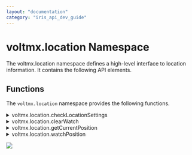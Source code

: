 ```yaml
---
layout: "documentation"
category: "iris_api_dev_guide"
---
```


voltmx.location Namespace
=======================

The voltmx.location namespace defines a high-level interface to location information. It contains the following API elements.

Functions
---------

The `voltmx.location` namespace provides the following functions.


<details close markdown="block"><summary>voltmx.location.checkLocationSettings</summary>

* * *

This API is used to check whether the current location settings on the device meet the desired location accuracy setting specified by the [accuracyMode](#accuracyMode) property.

If the value of the requestModifyLocationSettings parameter is set as false, and if the location settings in the device do not meet the required [accuracyMode](#accuracyMode), the errorCallback is invoked with SETTINGS\_RESOLUTION\_REQUIRED errorCode.

When the errorCallback is invoked with the SETTINGS\_RESOLUTION\_REQUIRED errorCode, you can display a custom dialog box that explains the reason your app needs location access along with the Accept and Decline options. When the user selects Accept on the custom dialog box to enable location, you can invoke the API again with the same accuracyMode and the requestModifyLocationSettings parameter set to true.

**Syntax**

  `voltmx.location.checkLocationSettings(params);`

**Parameters**

**params \[Object\] - Mandatory**

  Using the params parameter, the user can customize the behavior of the API. It is an object that has the following key-value pairs:

  | key | Description |
  | --- | --- |
  | accuracyMode \[Number\] - Optional | Specifies the accuracy and power requirements to be met while fetching location updates. The default value for accuracyMode is constants.ACCURACY\_HIGH. The possible values for accuracyMode are: **constants.ACCURACY\_HIGH**: Used to request the most accurate locations available. **constants.ACCURACY\_NO\_POWER**: Used to request the best accuracy possible with no additional power consumption. **constants.ACCURACY\_BALANCED\_POWER**: Used to request "block" level accuracy. Block level accuracy is considered to be about 100 meter accuracy. Using a coarse accuracy such as this often consumes less power. **constants.ACCURACY\_LOW\_POWER**: Used to request "city" level accuracy. City level accuracy is considered to be about 10km accuracy. Using a coarse accuracy such as this often consumes less power. |
  | requestModifyLocationSettings \[Boolean\] - Optional | When you set this option to true, if the location settings in the device do not meet the required [accuracyMode](#accuracyMode), a system dialog box is automatically invoked that helps the user enable the necessary location settings with a single tap. However, if you invoke the API (with the requestModifyLocationSettings parameter set to true) when the app runs in the background, based on the Android OS version, the dialog box may not appear on a device. Based on the value of [accuracyMode](#accuracyMode), the Android system ensures that the required location settings(such as GPS, WIFI Scanning, Mobile Network/Data) are enabled on the device (based on the Android OS version and the device manufacturer). Based on Android Native behavior on Android 9 (API level 28) or later devices, GPS is automatically turned on (by the Android system) for all the accuracy modes except **constants.ACCURACY\_LOW\_POWER**. |
  | onSuccess \[Function\] - Mandatory | The callback function to be executed when the device has the necessary settings enabled for the desired [accuracyMode](#accuracyMode). This callback is invoked even when the user accepts the setting change that is requested with the [requestModifyLocationSettings](#requestModifyLocationSettings) parameter set to true. |
  | onFailure \[Function\] - Mandatory | The callback function to be executed when the location settings are not adequate due to various errors as indicated by the **errorCode** argument of this callback. For information on the error codes, refer [Location Settings Error Codes](#LocationErrorCodes). |

**Example**

  {% highlight VoltMx %}function successcallback1() {
    alert("All location settings are satisfied. The client can initialize location requests now.");
  }

  function errorcallback1(errorCode) {
    if (errorCode == voltmx.location.SETTINGS_RESOLUTION_REQUIRED) {
        alert("Location settings are not satisfied. Call this API again by setting requestModifyLocationSettings value to true then it will show the user a dialog to resolve location settings.");
    } else if (errorCode == voltmx.location.SETTINGS_MODIFICATION_REQUEST_DENIED) {
        alert("The user denied the settings change.");
    }
  }
  var params = {
    requestModifyLocationSettings: true,
    accuracyMode: constants.ACCURACY_BALANCED_POWER,
    onSuccess: successcallback1,
    onFailure: errorcallback1
  };
  voltmx.location.checkLocationSettings(params);{% endhighlight %}  


**Return Values**

  None.

**Exceptions**

  Location Settings Error Codes

  
  | Error Code | Error Message |
  | --- | --- |
  | com.location.SETTINGS\_RESOLUTION\_REQUIRED | Indicates that location settings in the device currently do not meet the desired accuracyMode . However, they can be modified by the end-user if requested using requestModifyLocationSettings set to true. |
  | com.location.SETTINGS\_CHANGE\_UNAVAILABLE | This indicates Location settings in the device currently do not meet the desired accuracyMode , and we have no way to fix the settings. |
  | com.location.SETTINGS\_MODIFICATION\_REQUEST\_DENIED | This indicates that the user was requested to change the settings, but the user denied the settings change request. |
  | com.location.GOOGLE\_PLAY\_SERVICES\_UNAVAILABLE | This indicates that Google Play Location services are not available on this device to call this API. |

 

**Remarks**

*   Ensure that you enable the **Use Google Play Location Services** check box in the **Project Settings** > **Native** > **Android Mobile/Tablet** section.
*   You do not need access to location permissions to use this API.

**Platform Availability**

  Available on Android platform.

* * *

</details>
<details close markdown="block"><summary>voltmx.location.clearWatch</summary> 

* * *

When invoked, the clearWatch first checks the value of the given watchID argument. If this value does not correspond to any previously started watch process, then the method returns immediately without performing any further action. Otherwise, the watch process identified by the watchID argument is stopped immediately and no further callbacks are invoked.

**Syntax**

  `voltmx.location.clearWatch(watchID);`

**Parameters**

  
  | Function | Description |
  | --- | --- |
  | _watchID_ \[Number\] - Mandatory | Specifies the number that uniquely identifies the watch. |

**Example**

  {% highlight VoltMx %}voltmx.location.clearWatch(watchID);
  {% endhighlight %}

**MVC**

  {% highlight VoltMx %}stopWatchingPosition: function() {
    try {
        voltmx.location.clearWatch(this.watchID); // clears/stops watching position of the user which was being monitored using watchPosition API
        alert("Cleared !");
    } catch (exception) {
        alert(exception);
    }

    /* Please see example of clearWatch() in "frmTrackingUserLocation" Form of [sample app](http://docs.voltmx.com/voltmxlibrary/iris/zip/sampleapps/LocationApp.zip) */
  }
  {% endhighlight %}

**Free Form**

  {% highlight VoltMx %}function stopWatchingPosition () {
  try{
    voltmx.location.clearWatch(watchID); // clears/stops watching position of the user which was being monitored using watchPosition API
    alert("Cleared !");
  }catch(exception){
    alert(exception);
  }
  }{% endhighlight %}  


**Return Values**

  None.

**Exceptions**

  LocationError

**Platform Availability**

  Available on all platforms except Desktop Web.

* * *

</details>
<details close markdown="block"><summary>voltmx.location.getCurrentPosition</summary> 

* * *

Using the getCurrentPostion function, you can get the current location of the device.

**Syntax**
  `voltmx.location.getCurrentPosition( successcallback, errorcallback, positionoptions)`

**Parameters**

**successcallback \[Function\] - Mandatory**

  The successcallback function specifies the callback function that must be executed when the API call is successful. The signature of the callback function is successcallback(position) where, **position** contains the coordinates of the geo-location that are created and returned by the API. It is an object that contains certain key-value pairs.

  coords \[Object\] - Coordinates that has the following key-value pairs:
  
    
  | key | Description |
  | --- | --- |
  | latitude \[Number\] | Latitude in decimal degrees. |
  | longitude \[Number\] | Longitude in decimal degrees. |
  | altitude \[Number\] | Height of the location in meters above the ellipsoid. |
  | accuracy \[Number\] | Accuracy level of the latitude and longitude coordinates in meters. |
  | altitudeaccuracy \[Number\] | Accuracy level of the altitude coordinate in meters. |
  | heading \[Number\] | Direction of travel, specified in degrees counting clockwise relative to the true north. |
  | speeding \[Number\] | Current ground speed of the device, specified in meters per second. |
  | timestamp \[Number\] | Represents the time when the Position object was acquired. |

**errorcallback \[Function\] - Optional**

  The errorcallback function specifies the callback function that must be executed when the API call fails. The callback function has the following signature:

  errorcallback(positionerror)- positionerror is an object that has the following key-value pairs:

    
  | key | Description |
  | --- | --- |
  | code \[Number\] | error code. |
  | message \[String\] | error message. |

  For more information on the Error codes and messages, refer [error code](#ErrorCode).

**positionoptions \[Object\] - Optional**

Using the positionoptions parameter, the user can customize the retrieval of the geolocation. It is an object that has the following key-value pairs:

| key | Description |
| --- | --- |
| accuracyMode \[Number\] | Specifies the accuracy and power requirements to be met while fetching the device location. The default value for accuracyMode is constants.ACCURACY\_BALANCED\_POWER.<br/><br/>**_Note:_** This property is only available on the Android platform. Ensure that you set the value of the [enableHighAccuracy](#enableHighAccuracy) property to **false**.<br/><br/>The possible values for accuracyMode are:<br/><br/>**constants.ACCURACY\_HIGH**: Used to request the most accurate locations available.<br/>**constants.ACCURACY\_NO\_POWER**: Used to request the best accuracy possible with no additional power consumption.<br/>**constants.ACCURACY\_BALANCED\_POWER**: Used to request "block" level accuracy. Block level accuracy is considered to be about 100 meter accuracy. Using a coarse accuracy such as this often consumes less power.<br/>**constants.ACCURACY\_LOW\_POWER**: Used to request "city" level accuracy. City level accuracy is considered to be about 10km accuracy. Using a coarse accuracy such as this often consumes less power. <br/><br/>  **_Important:_** Ensure that you enable the **Use Google Play Location Services** check box in the **Project Settings** > **Native** > **Android Mobile/Tablet** section. |
| getActiveLocation | Set to `true` to get the current location fix on the device. When you use this property, active location computation is caused in the device. This property returns a single fresh location if the device location can be determined within a reasonable time period (tens of seconds). If the device location is not determined within a reasonable time period, the property returns a Null value.<br/><br/>This property may return locations that are a few seconds old, but does not return much older locations. Therefore, this property is suitable for foreground apps that require a single fresh current location.<br/><br/>If you invoke the API (with the getActiveLocation parameter set to true) when the app runs in the background, the API call is throttled under the background location limits. Therefore, the API call may often return Null locations (values) for apps that run in the background.<br/><br/>**_Important:_** Ensure that you enable the Use Google Play Location Services check box in the Project Settings > Native > Android Mobile/Tablet section.<br/><br/>**_Note:_** This property is only available on the Android platform. |
| enableHighAccuracy \[Boolean\] | Provides a hint to the implementation in order to receive the best possible result. |
| maximumAge \[Number\] | Indicates the application to accept a cached position whose age is no greater than the specified time in milliseconds. |
| minimumTime \[Number\] | Indicates the desired interval for active location updates in milliseconds. > **_Note:_** This property is only available on the Android platform. |
| requestModifyLocationSettings \[Boolean\] | When you set this parameter to true, if the app cannot fetch the device location due to inadequate location settings on the device, the system automatically invokes a dialog box that helps the user enable the necessary location settings with a single tap. However, if you invoke the API (with the requestModifyLocationSettings parameter set to true) when the app runs in the background, based on the Android OS version, the dialog box may not appear on a device. Based on the values of [enableHighAccuracy](#enableHighAccuracy) or [accuracyMode](#accuracyMode), the Android system ensures that the required location settings(such as GPS, WIFI Scanning, Mobile Network/Data) are enabled on the device (based on the Android OS version and the device manufacturer). Based on Android Native behavior on Android 9 (API level 28) or later devices, GPS is automatically turned on (by the Android system) for all the accuracy modes except **constants.ACCURACY\_LOW\_POWER**<br/><br/>**_Important:_** Ensure that you enable the **Use Google Play Location Services** check box in the **Project Settings** > **Native** > **Android Mobile/Tablet** section.<br/><br/>**_Note:_** This property is only available on the Android platform. |
| requireBackgroundAccess \[Boolean\] | Set to `true` to fetch the device location updates even when the app is running in the background. If the value is set to `false` (or not specified), to conserve battery power, the app automatically de-registers itself from fetching the device location when the app moves to the background. The app will automatically re-register itself to get location updates when the app moves to the foreground. In apps that use Target SDK version 29 (and later), you must add the ACCESS\_BACKGROUND\_LOCATION permission in the Android Manifest file to get location updates in the background.<br/><br/>**_Note:_** This property is only available on the Android platform. |
| timeout \[Number\] | Denotes the maximum length of time in milliseconds that is allowed to pass from the call. |
| useBestProvider | Set to `true` to improve the reliability of calls to this function on Android devices. Omitting this option on Android could cause calls to this function to have intermittent timeouts. |


**Example**

    {% highlight VoltMx %}/******************************************************************
  *	Name   : getCurrentPosition function
  *	Author  : VoltMX
  *	Purpose : This function helps to get the current location
  *******************************************************************/
  function getPosition() {
    var positionoptions = {
        timeout: 15000
    }; // 15 secs 
    positionoptions.enableHighAccuracy = true;
    voltmx.location.getCurrentPosition(successcallback, errorcallback, positionoptions);
  }

  // Callback that is executed on success of getCurrentPosition function.
  function successcallback(position) {
    var geoPosition = "Latitude: " + position.coords.latitude;
    geoPosition = geoPosition + " Longitude: " + position.coords.longitude;
    geoPosition = geoPosition + " Altitude: " + position.coords.altitude;
    geoPosition = geoPosition + " Accuracy: " + position.coords.accuracy;
    geoPosition = geoPosition + " Altitude Accuracy: " + position.coords.altitudeAccuracy;
    geoPosition = geoPosition + " Heading: " + position.coords.heading;
    geoPosition = geoPosition + " Speeding: " + position.coords.speeding;
    geoPosition = geoPosition + " Timestamp: " + position.timestamp;
    alert(geoPosition);
  }

  // Callback that is executed on error of getCurrentPosition function.
  function errorcallback(positionerror) {
    var errorMesg = "Error code: " + positionerror.code;
    errorMesg = errorMesg + " message: " + positionerror.message;
    alert(errorMesg);
  }
  {% endhighlight %}

**MVC Example**

  {% highlight VoltMx %}currentPositionSuccessCallback: function(position) {
    /* 
  //  position object will have the below properties .
         latitude = position.coords.latitude 
         longitude = position.coords.longitude
         altitude = position.coords.altitude
         atitudeAccuracy = position.coords.altitudeAccuracy
         heading = position.coords.heading
         speeding = position.coords.speeding
         timestamp = position.timestamp
    */
    alert(JSON.stringify(position));
    /* use the position depending on the use case ,some of the use cases are listed below .    
	1. Get the nearby events(like ATMs, Restaurants …etc.)  based on the user current location
	2. In a tracking-based scenario ,use as an initial position of the user .
	*/

  },
  currentPositionFailureCallback: function(error) {
    alert(JSON.stringify(error));
  },
  getCurrentPositionOfDevice: function() {
    var options = {};
    options.enableHighAccuracy = true; //  uses provider that gets accurate location
    options.timeout = 10000; // timeout in milliseconds  
    options.requireBackgroundAccess  = true; // gets the location updates in the background as well
    voltmx.location.getCurrentPosition(this.currentPositionSuccessCallback, this.currentPositionFailureCallback, options);
  }

  /* Please see example of getCurrentPosition() in "frmTrackingUserLocation" Form of [sample app](http://docs.voltmx.com/voltmxlibrary/iris/zip/sampleapps/LocationApp.zip)*/
  {% endhighlight %}

**Free form Example**

  {% highlight VoltMx %}function currentPositionSuccessCallback(position) {
  /* 
	// position object will have the below properties .
   	latitute = position.coords.latitude
    longitude = position.coords.longitude
    altitude = position.coords.altitude
    atitudeAccuracy = position.coords.altitudeAccuracy
    heading = position.coords.heading
    speeding = position.coords.speeding
    timestamp = position.timestamp
	*/
  alert(JSON.stringify(position));
  /* use the position depending on the use case ,some of the use cases are listed below .    
	1. Get the nearby events(like ATMs, Restaurants …etc.)  based on the user current location
	2. In a tracking-based scenario ,use as an initial position of the user .
	*/

  }

  function currentPositionFailureCallback(error) {
    alert(JSON.stringify(error));
  }

  function getCurrentPositionOfDevice () {
    var options = {};
    options.enableHighAccuracy = true; 
    options.timeout = 10000; // timeout in milli seconds      
   options.requireBackgroundAccess  = true; // gets the location updates in the background as well
    voltmx.location.getCurrentPosition(currentPositionSuccessCallback, currentPositionFailureCallback, options);
  }{% endhighlight %}  


**Return Values**

  None

**Exceptions**

  LocationError

  | Error Code | Error Message |
  | --- | --- |
  | 1 | PERMISSION\_DENIED |
  | 2 | POSITION\_UNAVAILABLE |
  | 3 | TIMEOUT |

   

  Android-specific Error Codes

  | Error Code | Error Message | Description |
  | --- | --- | --- |
  | 4 | Missing android.permission.ACCESS\_BACKGROUND\_LOCATION permission in AndroidManifest.xml | The developer has missed adding the android.permission.ACCESS\_BACKGROUND\_LOCATION permission in the AndroidManifest.xml |
  | 5 | BACKGROUND\_PERMISSION\_DENIED | The end-user has selected ”Allow only while the app is in use" instead of “Allow all the time” option on devices that run on Android 9 (and later). |
  | 6 | Permission Denied for <PermissionName> with Don't Ask Again | The user has denied permission with the Don't ask again or Never ask again option. |

  

**Remarks**

  This API takes up to three arguments. When invoked, the API returns and asynchronously attempts to obtain the current location of the device. The app on which this API is used must contain [runtime permission](runtime_permissions.html) from the end-user to obtain the current location of the device. If the API is invoked without obtaining the permission, device native platforms automatically display a system permission dialog box with **Allow** and **Deny** options. The end-user can grant permission to get the current location.

  >**_Note:_** When you test your application with Live Preview, the system permission dialog appears as expected. However, for published SPA and Desktop Web applications, the dialog box appears only when the application URL uses the https protocol. If the URL uses http, the dialog box does not appear, and location APIs will not work.

  In Android apps that use Target SDK version 29 (and later), and the **requireBackgroundAccess** property is enabled, you must manually add the `ACCESS_BACKGROUND_LOCATION` permission in the Android Manifest file to get location updates in the background.

  For Android Channel apps, the following permissions are required.

  - ACCESS_FINE_LOCATION
  - ACCESS_COARSE_LOCATION

  In Project settings -> Native -> Android Mobile/Tablet, make these two changes:

  - Check "Use Google Play Location Services".
  - Add the permission tag under manifest tag \<uses-permission android:name="android.permission.ACCESS_BACKGROUND_LOCATION"/\>

  For more details on these permissions, see [https://developer.android.com/training/location/permissions](https://developer.android.com/training/location/permissions).


  If the end-user taps the **Allow** option, the attempt is successful, the successCallback is invoked (i.e. the handleEvent operation must be called on the callback object) with a new Position object, reflecting the current location of the device. If the attempt fails, the errorCallback is invoked with a new PositionError object, reflecting the reason for the failure. This is applicable only for Android and iOS platforms.

  If the end-user taps the **Deny** option, the **errorcallback** is invoked with the **PERMISSON\_DENIED** error code and error message.

  > **_Note:_** Runtime permissions are applicable only on iOS and Android platforms

**Platform Availability**

  Available on all platforms except prior to IE8 releases.

* * *

</details>
<details close markdown="block"><summary>voltmx.location.watchPosition</summary> 

* * *

Using the watchPosition function, you can set callbacks that report the device's position.

**Syntax**

  `voltmx.location.watchPosition( successcallback,  errorcallback,  positionoptions)`

**Parameters**

  **successcallback \[Function\] - Mandatory**

  The successcallback function specifies the callback function that must be executed when the API call is successful. The signature of the callback function is successcallback(position) where, **position** contains the coordinates of the geo-location that are created and returned by the API. It is an object that contains certain key-value pairs.  

  <p>coords \[Object\] - Coordinates that has the following key-value pairs:</p>  

   
   | key | Description |
   | --- | --- |
   | latitude \[Number\] | Latitude in decimal degrees. |
   | longitude \[Number\] | Longitude in decimal degrees. |
   | altitude \[Number\] | Height of the location in meters above the ellipsoid. |
   | accuracy \[Number\] | Accuracy level of the latitude and longitude coordinates in meters. |
   | altitudeaccuracy \[Number\] | Accuracy level of the altitude coordinate in meters. |
   | heading \[Number\] | Direction of travel, specified in degrees counting clockwise relative to the true north. |
   | speeding \[Number\] | Current ground speed of the device, specified in meters per second. |
   | timestamp \[Number\] | Represents the time when the Position object was acquired. |

**errorcallback \[Function\] - Optional**

  The errorcallback function specifies the callback function that must be executed when the API call fails. The callback function has the following signature:

  errorcallback(positionerror)- positionerror is an object that has the following key-value pairs:

    
  | key | Description |
  | --- | --- |
  | code \[Number\] | error code. |
  | message \[String\] | error message. |

  For more information on the Error codes and messages, refer [error code](#Error_Code).

**positionoptions \[Object\] - Optional**

  Using the positionoptions parameter, the user can customize the retrieval of the geolocation. It is an object that has the following key-value pairs:

    
  | key | Description |
  | --- | --- |
  | accuracyMode \[Number\] | Specifies the accuracy and power requirements to be met while fetching location updates. The default value for accuracyMode is constants.ACCURACY\_BALANCED\_POWER.<br/><br/> **_Note:_** This property is only available on the Android platform. Ensure that you set the value of the [enableHighAccuracy](#enableHighAccuracy1) property to **false**. <br/>The possible values for accuracyMode are: **constants.ACCURACY\_HIGH**: Used to request the most accurate locations available. **constants.ACCURACY\_NO\_POWER**: Used to request the best accuracy possible with no additional power consumption. **constants.ACCURACY\_BALANCED\_POWER**: Used to request "block" level accuracy. Block level accuracy is considered to be about 100 meter accuracy. Using a coarse accuracy such as this often consumes less power. **constants.ACCURACY\_LOW\_POWER**: Used to request "city" level accuracy. City level accuracy is considered to be about 10km accuracy. Using a coarse accuracy such as this often consumes less power. <br/><br/>**_Important:_** Ensure that you enable the **Use Google Play Location Services** check box in the **Project Settings** > **Native** > **Android Mobile/Tablet** section. |
  | enableHighAccuracy \[Boolean\] | Provides a hint to the implementation in order to receive the best possible result. |
  | fastestInterval \[Number\] | Sets the fastest interval for location updates in milliseconds. The fastestInterval key controls the rate at which your application will receive location updates, which might be faster than minimumTime in some cases.This happens when other apps fetch location updates and the current app receives them passively to save power. <br/><br/>**_Note:_** This property is only available on the Android platform. The rate at which the app receives the fastest update will not be less than the value specified for the fastestInterval property. The value for the fastestInterval must be more than zero and less than the value of minimumTime (i.e, 0 < fastestInterval <= minimumTime). If you do not set the value for fastestInterval, the value of minimumTime is set, by default. <br/><br/>**_Note:_** Ensure that you have enabled the **Use Google Play Location Services** checkbox in the **Project Settings** > **Native** > **Android** section of VoltMX Iris. |
  | improveBGLocationUpdateFrequency \[Boolean\] | Set the property to `true` to receive location updates with a better frequency in the background. This approach specifically helps when the app goes into Doze mode when it is running in the background. However, there might be a decrease in fetching location updates when the app runs in the foreground with the value of the improveBGLocationUpdateFrequency parameter set to **true**. This is a behavioral issue that occurs as the underlying Android APIs for receiving better foreground and background updates are different. You must de-register from the existing location listener and register again with a value configured for the improveBGLocationUpdateFrequency parameter. Set the value of the parameter to **true** if your app runs in the background, and **false** if your app runs in the foreground. While determining if the app runs in the foreground or background, you must take the following factors into consideration: Determine whether the app is running in the foreground or background by using the **onforeground** and **onbackground** callbacks of the [voltmx.application.setApplicationCallbacks](voltmx.application_functions.html#setappli) API. When you start a foreground service by using the [voltmx.application.startForegroundService](voltmx.application_functions.html#StartForeground) API (or from a third-party library), the OS treats the application as if it runs in the foreground, even when the user moves the app to the background. <br/><br/>**_Note:_** This property is only available on the Android platform. Ensure that you enable the **Use Google Play Location Services** check box in the **Project Settings**  **Native**  >  **Android Mobile/Tablet** section. <br/><br/>If your app follows the best practices recommended by Android, the app must not request for background location updates without notifying the user. Therefore, you must set the value of the requireBackgroundAccess parameter to `true` and display a notification to the user by using a foreground service (instead of using the improveBGLocationUpdateFrequency parameter). The notification must imply that the app fetches location updates even when it runs in the background. In Android apps that use Target SDK version 29 (and later), to get location updates in the background, you must set the value of the `locationListenerType` property to `always` or `background` in the **androidbuild.properties** file to automatically add necessary AndroidManifest entries. |
  | maximumAge \[Number\] | Indicates the application to accept a cached position whose age is no greater than the specified time in milliseconds. |
  | minimumDistance \[Number\] | Minimum distance in meters between location updates. |
  | minimumTime \[Number\] | Minimum time in milliseconds between location updates. |
  | requestModifyLocationSettings \[Boolean\] | When you set this parameter to true, if the app cannot fetch location updates due to inadequate location settings on the device, the system automatically invokes a dialog box that helps the user enable the necessary location settings with a single tap. However, if you invoke the API (with the requestModifyLocationSettings parameter set to true) when the app runs in the background, based on the Android OS version, the dialog box may not appear on a device. Based on the values of [enableHighAccuracy](#enableHighAccuracy) or [accuracyMode](#accuracyMode), the Android system ensures that the required location settings(such as GPS, WIFI Scanning, Mobile Network/Data) are enabled on the device (based on the Android OS version and the device manufacturer). Based on Android Native behavior on Android 9 (API level 28) or later devices, GPS is automatically turned on (by the Android system) for all the accuracy modes except **constants.ACCURACY\_LOW\_POWER**. <br/><br/> **_Important:_** Ensure that you enable the **Use Google Play Location Services** check box in the **Project Settings** > **Native** > **Android Mobile/Tablet** section. <br/><br/> **_Note:_** This property is only available on the Android platform. |
  | requireBackgroundAccess \[Boolean\] | Set to `true` to fetch the device location updates even when the app is running in the background. If the value is set to `false` (or not specified), to conserve battery power, the app automatically de-registers itself from fetching location updates when the app moves to the background. The app will automatically re-register itself to get location updates when the app moves to the foreground. In order to continue receiving location updates (when a user moves the app to the background), invoke the [voltmx.application.startForegroundService](voltmx.application_functions.html#StartForeground) API to start a Foreground Service that displays a notification to the user. The notification must contain information that states that the app has access to the device location while it runs in the background. When you start a foreground service by using the [voltmx.application.startForegroundService](voltmx.application_functions.html#StartForeground) API (or from a third-party library), the application is treated as if it runs in the foreground, even when the user moves the app to the background. The app will continue to receive periodic location updates with the same frequency as that of an app running in the foreground. When a user interacts with the app, you can use the [voltmx.application.stopForegroundService](voltmx.application_functions.html#stopForeground) API to stop the foreground service and clear the notification. Determine whether the app is running in the foreground or background by using the **onforeground** and **onbackground** callbacks of the [voltmx.application.setApplicationCallbacks](voltmx.application_functions.html#setappli) API. In apps that use Target SDK version 29 (and later), you must add the ACCESS\_BACKGROUND\_LOCATION permission in the Android Manifest file to get location updates in the background. <br/><br/> **_Note:_** This property is only available on the Android platform. |
  | timeout \[Number\] | Denotes the maximum length of time in milliseconds that is allowed to pass from the call. |

<br/>  

**Return Values**

  | Return Value | Description |
  | --- | --- |
  | watchID \[Number\] | Returns a number that denotes the unique ID of the watch operation. |

**Example**

  {% highlight VoltMx %}function successcallback1(position) {
      lblTest.text = "working with watchPosition success full call back";
      var geoPosition = "Latitude: " + position.coords.latitude;
      geoPosition = geoPosition + " Longitude: " + position.coords.longitude;
      geoPosition = geoPosition + " Altitude: " + position.coords.altitude;
      geoPosition = geoPosition + " Accuracy: " + position.coords.accuracy;
      geoPosition = geoPosition + " Altitude Accuracy: " + position.coords.altitudeAccuracy;
      geoPosition = geoPosition + " Heading: " + position.coords.heading;
      geoPosition = geoPosition + " Speeding: " + position.coords.speeding;
      geoPosition = geoPosition + " Timestamp: " + position.timestamp;
      alert(geoPosition);
  }

  function errorcallback1(positionerror) {
      lblTest.text = "working with watchPosition err call back";
      var errorMesg = "Error code: " + positionerror.code;
      errorMesg = errorMesg + " message: " + positionerror.message;
      alert(errorMesg);
  }
  var positionoptions = {
      maximumAge: 3000,
      minimumDistance: 5,
      minimumTime: 5000
  };
  watchID = voltmx.location.watchPosition(successcallback1, errorcallback1, positionoptions);
  {% endhighlight %}  


**MVC Example**

  {% highlight VoltMx %}watchID: null,
    watchPositionSuccessCallback: function(position) {
      /* 
      // position object will have the below properties .
          latitute = position.coords.latitude
        longitude = position.coords.longitude
        altitude = position.coords.altitude
        atitudeAccuracy = position.coords.altitudeAccuracy
        heading = position.coords.heading
        speeding = position.coords.speeding
        timestamp = position.timestamp
      */
      alert(JSON.stringify(position));
    },
    watchPositionFailureCallback: function(error) {
      alert(JSON.stringify(error));
    },
    watchPositionOfDevice: function() {
      var self = this;
      var options = {};
      options.maximumAge = 1000;
      options.minimumTime = 2000; // time in milli seconds
      options.minimumDistance = 2; // distance in meters   
     options.requireBackgroundAccess  = true; // gets the location updates in the background as well
      this.watchID = voltmx.location.watchPosition(this.watchPositionSuccessCallback,this.watchPositionFailureCallback, options);
      /* Use-Cases:
    In tracking-based scenarios, the watchPosition() API can be used to 
      monitor a position
    */
    
    /*Please see example of watchPosition() in "frmTrackingUserLocation" Form of [sample app](http://docs.voltmx.com/voltmxlibrary/iris/zip/sampleapps/LocationApp.zip)*/
    }{% endhighlight %}  


**Free Form Example**

  {% highlight VoltMx %}watchID = null;

  function watchPositionSuccessCallback(position) {
      /* 
          // position object will have the below properties .
        latitute = position.coords.latitude
        longitude = position.coords.longitude
        altitude = position.coords.altitude
        atitudeAccuracy = position.coords.altitudeAccuracy
        heading = position.coords.heading
        speeding = position.coords.speeding
        timestamp = position.timestamp
        */

      alert(JSON.stringify(position));
  }

  function watchPositionFailureCallback(error) {
      alert(JSON.stringify(error));
  }

  function watchPositionOfDevice() {
      var self = this;
      var options = {};
      options.maximumAge = 1000; // use cached position if exists in mentioned time(in milliseconds)
      options.minimumTime = 2000; // time criteria for location updates
      options.minimumDistance = 2; // distance criteria for location updates   
     options.requireBackgroundAccess  = true; // gets the location updates in the background as well
      watchID = voltmx.location.watchPosition(watchPositionSuccessCallback, watchPositionFailureCallback, options);
  }{% endhighlight %}  


**Exceptions**

  * LocationError

  * Error Code

  | Error Code | Error Message |
  | --- | --- |
  | 1 | PERMISSION\_DENIED |
  | 2 | POSITION\_UNAVAILABLE |
  | 3 | TIMEOUT |

   

**Android-specific Error Codes**

  | Error Code | Error Message | Description |
  | --- | --- | --- |
  | 4 | Missing android.permission.ACCESS\_BACKGROUND\_LOCATION permission in AndroidManifest.xml | The developer has missed adding the android.permission.ACCESS\_BACKGROUND\_LOCATION permission in the AndroidManifest.xml |
  | 5 | BACKGROUND\_PERMISSION\_DENIED | The end-user has selected ”Allow only while the app is in use" instead of “Allow all the time” option on devices that run on Android 9 (and later). |
  | 6 | Permission Denied for <PermissionName> with Don't Ask Again | The user has denied permission with the Don't ask again or Never ask again option. |

  

**Remarks**

  The behavior of this function depends on the underlying hardware platform. For example, if your app is running on Android and you set minimumTime and minimumDistance to their minimum possible values, the callback function in the _successcallback_ parameter will not be called, as per the [Android documentation](https://developers.google.com/android/reference/com/google/android/gms/location/LocationRequest#setInterval(long)).

  This API takes one, two, or three arguments. When invoked, it must immediately return a number that uniquely identifies a watch operation and then asynchronously start the watch operation. This operation first attempts to obtain the current location of the device. Your app needs [runtime permission](runtime_permissions.html) from the end-user to obtain the current location of the device. If you call the API without obtaining the permission, platforms automatically pops up a system permission dialog box with **Allow** and **Deny** options, asking the end-user to grant permission to get the current location.

  In Android apps that use Target SDK version 29 (and later), and the **requireBackgroundAccess** property is enabled, you must manually add the `ACCESS_BACKGROUND_LOCATION` permission in the Android Manifest file to get location updates in the background.

  If the end-user taps the **Allow** option, the attempt is successful, the succesCallback is invoked (i.e. the handleEvent operation must be called on the callback object) with a new Position object, reflecting the current location of the device. If the attempt fails, the errorCallback is invoked with a new PositionError object, reflecting the reason for the failure.

  If the end-user taps the **Deny** option, the errorcallback in invoked with the **PERMISSON\_DENIED** error code and error message.

  > **_Note:_** The runtime permissions are applicable only in the iOS and Android platforms.

  The watch operation continues to monitor the position of the device and invokes the appropriate callback every time this position changes. The watch operation continues until the clearwatch method is called with the corresponding identifier.  


**Platform Availability**

  <!-- Available on all platforms except Desktop Web, IE8 and prior to IE8 releases. -->
  Available on all platforms except Desktop Web, IE9 and prior to IE9 releases.

* * *

</details>

![](resources/prettify/onload.png)
